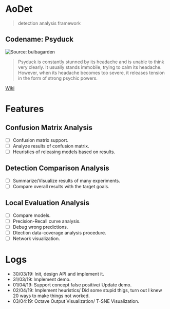 AoDet
=====

>  detection analysis framework

## Codename: Psyduck

![Source: bulbagarden](https://cdn.bulbagarden.net/upload/thumb/5/53/054Psyduck.png/250px-054Psyduck.png)

> Psyduck is constantly stunned by its headache and is unable to think very clearly. It usually stands immobile, trying to calm its headache. However, when its headache becomes too severe, it releases tension in the form of strong psychic powers.

[Wiki](https://bulbapedia.bulbagarden.net/wiki/Psyduck_(Pok%C3%A9mon))

# Features

## Confusion Matrix Analysis

 - [ ] Confusion matrix support.
 - [ ] Analyze results of confusion matrix.
 - [ ] Heuristics of releasing models based on results.

## Detection Comparison Analysis
 - [ ] Summarize/Visualize results of many experiments.
 - [ ] Compare overall results with the target goals.

## Local Evaluation Analysis
 - [ ] Compare models.
 - [ ] Precision-Recall curve analysis.
 - [ ] Debug wrong predictions.
 - [ ] Dtection data-coverage analysis procedure.
 - [ ] Network visualization.

# Logs
 * 30/03/19: Init, design API and implement it.
 * 31/03/19: Implement demo.
 * 01/04/19: Support concept false positive/ Update demo.
 * 02/04/19: Implement heuristics/ Did some stupid thigs, turn out I knew 20
 ways to make things not worked.
 * 03/04:19: Octave Output Visualization/ T-SNE Visualization.
